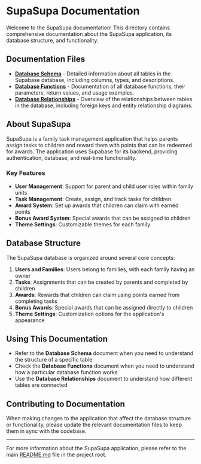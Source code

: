 # SupaSupa Documentation

Welcome to the SupaSupa documentation! This directory contains comprehensive documentation about the SupaSupa application, its database structure, and functionality.

## Documentation Files

- [**Database Schema**](database_schema.md) - Detailed information about all tables in the Supabase database, including columns, types, and descriptions.
- [**Database Functions**](database_functions.md) - Documentation of all database functions, their parameters, return values, and usage examples.
- [**Database Relationships**](database_relationships.md) - Overview of the relationships between tables in the database, including foreign keys and entity relationship diagrams.

## About SupaSupa

SupaSupa is a family task management application that helps parents assign tasks to children and reward them with points that can be redeemed for awards. The application uses Supabase for its backend, providing authentication, database, and real-time functionality.

### Key Features

- **User Management**: Support for parent and child user roles within family units
- **Task Management**: Create, assign, and track tasks for children
- **Award System**: Set up awards that children can claim with earned points
- **Bonus Award System**: Special awards that can be assigned to children
- **Theme Settings**: Customizable themes for each family

## Database Structure

The SupaSupa database is organized around several core concepts:

1. **Users and Families**: Users belong to families, with each family having an owner
2. **Tasks**: Assignments that can be created by parents and completed by children
3. **Awards**: Rewards that children can claim using points earned from completing tasks
4. **Bonus Awards**: Special awards that can be assigned directly to children
5. **Theme Settings**: Customization options for the application's appearance

## Using This Documentation

- Refer to the **Database Schema** document when you need to understand the structure of a specific table
- Check the **Database Functions** document when you need to understand how a particular database function works
- Use the **Database Relationships** document to understand how different tables are connected

## Contributing to Documentation

When making changes to the application that affect the database structure or functionality, please update the relevant documentation files to keep them in sync with the codebase.

---

For more information about the SupaSupa application, please refer to the main [README.md](../README.md) file in the project root. 